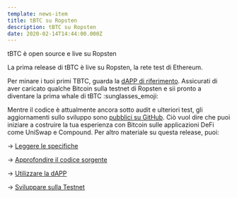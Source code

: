 ```yaml
---
template: news-item
title: tBTC su Ropsten
description: tBTC su Ropsten
date: 2020-02-14T14:44:00.000Z
---
```

tBTC è open source e live su Ropsten

La prima release di tBTC è live su Ropsten, la rete test di Ethereum.

Per minare i tuoi primi TBTC, guarda la [dAPP di riferimento](https://dapp.test.tbtc.network). Assicurati di aver caricato qualche Bitcoin sulla testnet di Ropsten e sii pronto a diventare la prima whale di tBTC :sunglasses_emoji:

Mentre il codice è attualmente ancora sotto audit e ulteriori test, gli aggiornamenti sullo sviluppo sono [pubblici su GitHub](https://github.com/keep-network/tbtc). Ciò vuol dire che puoi iniziare a costruire la tua esperienza con Bitcoin sulle applicazioni DeFi come UniSwap e Compound. Per altro materiale su questa release, puoi:

\-> [Leggere le specifiche](https://docs.keep.network/tbtc/index.pdf)

\-> [Approfondire il codice sorgente](https://github.com/keep-network/tbtc/tree/master/solidity)

\-> [Utilizzare la dAPP](https://dapp.test.tbtc.network/)

\-> [Sviluppare sulla Testnet](https://www.npmjs.com/package/@keep-network/tbtc.js)
